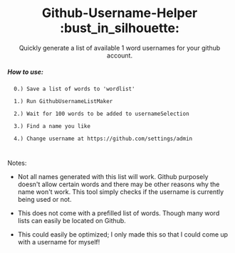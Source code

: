 
<h1 align="center">Github-Username-Helper :bust_in_silhouette:</h1>

<p align="center">Quickly generate a list of available 1 word usernames for your github account.</p>


#####  How to use:

      0.) Save a list of words to 'wordlist'

      1.) Run GithubUsernameListMaker

      2.) Wait for 100 words to be added to usernameSelection

      3.) Find a name you like

      4.) Change username at https://github.com/settings/admin

#

Notes: 

- Not all names generated with this list will work. Github purposely doesn't allow certain words and there may be other reasons why the name won't work. This tool simply checks if the username is currently being used or not.

- This does not come with a prefilled list of words. Though many word lists can easily be located on Github.

- This could easily be optimized; I only made this so that I could come up with a username for myself!


